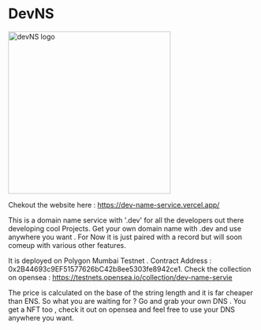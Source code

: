 # DevNS
<img width="329" alt="devNS logo" src="https://user-images.githubusercontent.com/91938348/167643707-93f2d1fa-d400-4075-8f46-5e1b5c737c0f.png">

Chekout the website here : https://dev-name-service.vercel.app/


This is a domain name service with '.dev' for all the developers out there developing cool Projects.
Get your own domain name with .dev  and use anywhere you want .
For Now it is just paired with a record but will soon comeup with various other features.

It is deployed on Polygon Mumbai Testnet .
Contract Address : 0x2B44693c9EF51577626bC42b8ee5303fe8942ce1.
Check the collection on opensea : https://testnets.opensea.io/collection/dev-name-servie

The price is calculated on the base of the string length and it is far cheaper than ENS.
So what you are waiting for ?  Go and grab your own DNS .
You get a NFT too , check it out on opensea and feel free to use your DNS anywhere you want.


